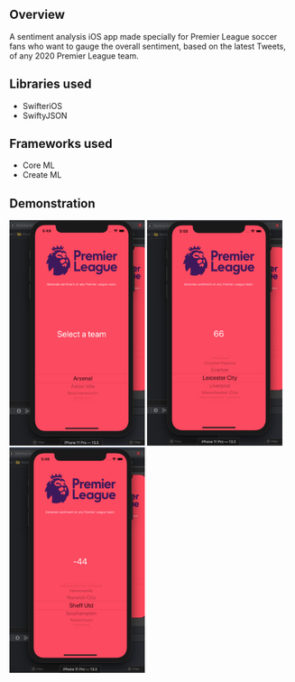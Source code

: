 ## Overview
A sentiment analysis iOS app made specially for Premier League soccer fans who want to gauge the overall sentiment, based on the latest Tweets, of any 2020 Premier League team.

## Libraries used
- SwifteriOS
- SwiftyJSON

## Frameworks used
- Core ML
- Create ML

## Demonstration

<img src="Examples/sentiment-default.png" height="400" width="240"> <img src="Examples/sentiment-pos.png" height="400" width="240"> <img src="Examples/sentiment-neg.png" height="400" width="240">



